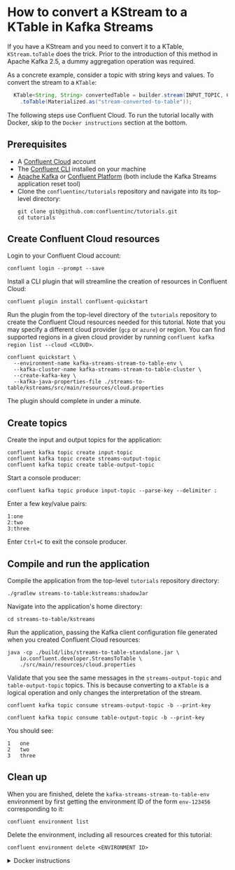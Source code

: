 <!-- title: How to convert a KStream to a KTable in Kafka Streams -->
<!-- description: In this tutorial, learn how to convert a `KStream` to a `KTable` in Kafka Streams, with step-by-step instructions and supporting code. -->

# How to convert a KStream to a KTable in Kafka Streams

If you have a KStream and you need to convert it to a KTable, `KStream.toTable` does the trick. Prior to the introduction of this method in Apache Kafka 2.5, a dummy aggregation operation was required.

As a concrete example, consider a topic with string keys and values. To convert the stream to a `KTable`:

``` java
  KTable<String, String> convertedTable = builder.stream(INPUT_TOPIC, Consumed.with(stringSerde, stringSerde))
    .toTable(Materialized.as("stream-converted-to-table"));
```

The following steps use Confluent Cloud. To run the tutorial locally with Docker, skip to the `Docker instructions` section at the bottom.

## Prerequisites

* A [Confluent Cloud](https://confluent.cloud/signup) account
* The [Confluent CLI](https://docs.confluent.io/confluent-cli/current/install.html) installed on your machine
* [Apache Kafka](https://kafka.apache.org/downloads) or [Confluent Platform](https://docs.confluent.io/platform/current/installation/installing_cp/zip-tar.html) (both include the Kafka Streams application reset tool)
* Clone the `confluentinc/tutorials` repository and navigate into its top-level directory:
  ```shell
  git clone git@github.com:confluentinc/tutorials.git
  cd tutorials
  ```

## Create Confluent Cloud resources

Login to your Confluent Cloud account:

```shell
confluent login --prompt --save
```

Install a CLI plugin that will streamline the creation of resources in Confluent Cloud:

```shell
confluent plugin install confluent-quickstart
```

Run the plugin from the top-level directory of the `tutorials` repository to create the Confluent Cloud resources needed for this tutorial. Note that you may specify a different cloud provider (`gcp` or `azure`) or region. You can find supported regions in a given cloud provider by running `confluent kafka region list --cloud <CLOUD>`.

```shell
confluent quickstart \
  --environment-name kafka-streams-stream-to-table-env \
  --kafka-cluster-name kafka-streams-stream-to-table-cluster \
  --create-kafka-key \
  --kafka-java-properties-file ./streams-to-table/kstreams/src/main/resources/cloud.properties
```

The plugin should complete in under a minute.

## Create topics

Create the input and output topics for the application:

```shell
confluent kafka topic create input-topic
confluent kafka topic create streams-output-topic
confluent kafka topic create table-output-topic
```

Start a console producer:

```shell
confluent kafka topic produce input-topic --parse-key --delimiter :
```

Enter a few key/value pairs:

```plaintext
1:one
2:two
3:three
```

Enter `Ctrl+C` to exit the console producer.

## Compile and run the application

Compile the application from the top-level `tutorials` repository directory:

```shell
./gradlew streams-to-table:kstreams:shadowJar
```

Navigate into the application's home directory:

```shell
cd streams-to-table/kstreams
```

Run the application, passing the Kafka client configuration file generated when you created Confluent Cloud resources:

```shell
java -cp ./build/libs/streams-to-table-standalone.jar \
    io.confluent.developer.StreamsToTable \
    ./src/main/resources/cloud.properties
```

Validate that you see the same messages in the `streams-output-topic` and `table-output-topic` topics. This is because converting to a `KTable` is a logical operation and only changes the interpretation of the stream.

```shell
confluent kafka topic consume streams-output-topic -b --print-key
```

```shell
confluent kafka topic consume table-output-topic -b --print-key
```

You should see:

```shell
1	one
2	two
3	three
```

## Clean up

When you are finished, delete the `kafka-streams-stream-to-table-env` environment by first getting the environment ID of the form `env-123456` corresponding to it:

```shell
confluent environment list
```

Delete the environment, including all resources created for this tutorial:

```shell
confluent environment delete <ENVIRONMENT ID>
```

<details>
  <summary>Docker instructions</summary>

  ## Prerequisites

  * Docker running via [Docker Desktop](https://docs.docker.com/desktop/) or [Docker Engine](https://docs.docker.com/engine/install/)
  * [Docker Compose](https://docs.docker.com/compose/install/). Ensure that the command `docker compose version` succeeds.
  * Clone the `confluentinc/tutorials` repository and navigate into its top-level directory:
    ```shell
    git clone git@github.com:confluentinc/tutorials.git
    cd tutorials
    ```

  ## Start Kafka in Docker

  Start Kafka with the following command run from the top-level `tutorials` repository directory:

  ```shell
  docker compose -f ./docker/docker-compose-kafka.yml up -d
  ```

  ## Create topics

  Open a shell in the broker container:

  ```shell
  docker exec -it broker /bin/bash
  ```

  Create the input and output topics for the application:

  ```shell
  kafka-topics --bootstrap-server localhost:9092 --create --topic input-topic
  kafka-topics --bootstrap-server localhost:9092 --create --topic streams-output-topic
  kafka-topics --bootstrap-server localhost:9092 --create --topic table-output-topic
  ```

  Start a console producer:

  ```shell
  kafka-console-producer --bootstrap-server localhost:9092 --topic input-topic \
      --property "parse.key=true" --property "key.separator=:"
  ```

  Enter a few key/value pairs:

  ```plaintext
  1:one
  2:two
  3:three
  ```
  
  Enter `Ctrl+C` to exit the console producer.

  ## Compile and run the application

  On your local machine, compile the app:

  ```shell
  ./gradlew streams-to-table:kstreams:shadowJar
  ```

  Navigate into the application's home directory:

  ```shell
  cd streams-to-table/kstreams
  ```

  Run the application, passing the `local.properties` Kafka client configuration file that points to the broker's bootstrap servers endpoint at `localhost:9092`:

  ```shell
  java -cp ./build/libs/streams-to-table-standalone.jar \
      io.confluent.developer.StreamsToTable \
      ./src/main/resources/local.properties
  ```

  Validate that you see the same messages in the `streams-output-topic` and `table-output-topic` topics. This is because converting to a `KTable` is a logical operation and only changes the interpretation of the stream.

  ```shell
  kafka-console-consumer --bootstrap-server localhost:9092 --topic streams-output-topic --from-beginning --property  "print.key=true"
  ```

  ```shell
  kafka-console-consumer --bootstrap-server localhost:9092 --topic table-output-topic --from-beginning --property  "print.key=true"
  ```

  You should see:

  ```shell
  1	one
  2	two
  3	three
  ```

  ## Clean up

  From your local machine, stop the broker container:

  ```shell
  docker compose -f ./docker/docker-compose-kafka.yml down
  ```
</details>

